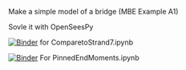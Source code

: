 Make a simple model of a bridge (MBE Example A1) 

Sovle it with OpenSeesPy



[![Binder](https://mybinder.org/badge_logo.svg)](https://mybinder.org/v2/gh/tfg250/PinnedEndMoments/master?filepath=CompareToStrand7.ipynb)
for ComparetoStrand7.ipynb

[![Binder](https://mybinder.org/badge_logo.svg)](https://mybinder.org/v2/gh/tfg250/PinnedEndMoments/master?filepath=PinnedEndMoments.ipynb)
For PinnedEndMoments.ipynb
